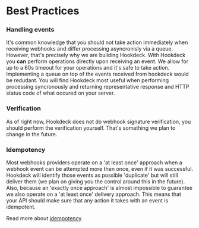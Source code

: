 # Best Practices

### Handling events

It's common knowledge that you should not take action immediately when receiving webhooks and differ processing asyncronisly via a queue. However, that's precisely why we are building Hookdeck. With Hookdeck you **can** perform operations directly upon receiving an event. We allow for up to a 60s timeout for your operations and it's safe to take action. Implementing a queue on top of the events received from hookdeck would be redudant. You will find Hookdeck most useful when performing processing syncronously and returning representative response and HTTP status code of what occured on your server.

### Verification

As of right now, Hookdeck does not do webhook signature verification, you should perform the verification yourself. That's something we plan to change in the future.

### Idempotency

Most webhooks providers operate on a 'at least once' approach when a webhook event can be attempted more then once, even if it was successful. Hookdeck will identify those events as possible 'duplicate' but will still deliver them (we plan on giving you the control around this in the future). Also, because an 'exactly once approach' is almost impossible to guarantee we also operate on a 'at least once' delivery approach. This means that your API should make sure that any action it takes with an event is idempotent.

Read more about [idempotency](https://stackoverflow.com/questions/1077412/what-is-an-idempotent-operation) 
